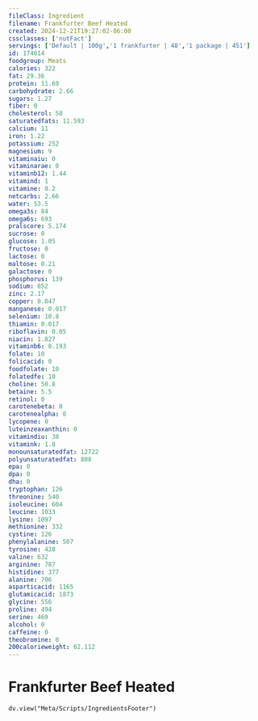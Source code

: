 ```yaml
---
fileClass: Ingredient
filename: Frankfurter Beef Heated
created: 2024-12-21T19:27:02-06:00
cssclasses: ['nutFact']
servings: ['Default | 100g','1 frankfurter | 48','1 package | 451']
id: 174614
foodgroup: Meats
calories: 322
fat: 29.36
protein: 11.69
carbohydrate: 2.66
sugars: 1.27
fiber: 0
cholesterol: 58
saturatedfats: 11.593
calcium: 11
iron: 1.22
potassium: 252
magnesium: 9
vitaminaiu: 0
vitaminarae: 0
vitaminb12: 1.44
vitamind: 1
vitamine: 0.2
netcarbs: 2.66
water: 53.5
omega3s: 84
omega6s: 693
pralscore: 5.174
sucrose: 0
glucose: 1.05
fructose: 0
lactose: 0
maltose: 0.21
galactose: 0
phosphorus: 139
sodium: 852
zinc: 2.17
copper: 0.047
manganese: 0.017
selenium: 10.8
thiamin: 0.017
riboflavin: 0.05
niacin: 1.827
vitaminb6: 0.193
folate: 10
folicacid: 0
foodfolate: 10
folatedfe: 10
choline: 50.8
betaine: 5.5
retinol: 0
carotenebeta: 0
carotenealpha: 0
lycopene: 0
luteinzeaxanthin: 0
vitamindiu: 38
vitamink: 1.8
monounsaturatedfat: 12722
polyunsaturatedfat: 808
epa: 0
dpa: 0
dha: 0
tryptophan: 126
threonine: 540
isoleucine: 604
leucine: 1033
lysine: 1097
methionine: 332
cystine: 126
phenylalanine: 507
tyrosine: 428
valine: 632
arginine: 787
histidine: 377
alanine: 706
asparticacid: 1165
glutamicacid: 1873
glycine: 556
proline: 494
serine: 469
alcohol: 0
caffeine: 0
theobromine: 0
200calorieweight: 62.112
---
```


# Frankfurter Beef Heated

```dataviewjs
dv.view("Meta/Scripts/IngredientsFooter")
```